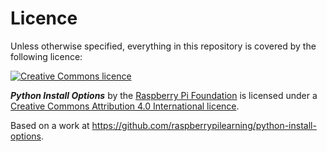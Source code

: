 # Licence

Unless otherwise specified, everything in this repository is covered by the following licence:

[![Creative Commons licence](http://i.creativecommons.org/l/by-sa/4.0/88x31.png)](http://creativecommons.org/licenses/by-sa/4.0/)

***Python Install Options*** by the [Raspberry Pi Foundation](http://www.raspberrypi.org) is licensed under a [Creative Commons Attribution 4.0 International licence](http://creativecommons.org/licenses/by-sa/4.0/).

Based on a work at https://github.com/raspberrypilearning/python-install-options.
